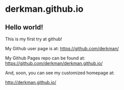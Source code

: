 # derkman.github.io

## Hello world!

This is my first try at github!

My Github user page is at: 
https://github.com/derkman/

My Github Pages repo can be found at:  
https://github.com/derkman/derkman.github.io/

And, soon, you can see my customized homepage at:

http://derkman.github.io/
